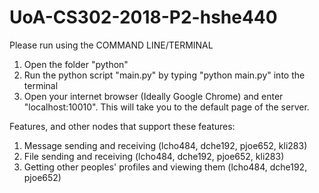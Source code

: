 # UoA-CS302-2018-P2-hshe440  
  
Please run using the COMMAND LINE/TERMINAL  
1) Open the folder "python"  
2) Run the python script "main.py" by typing "python main.py" into the terminal  
3) Open your internet browser (Ideally Google Chrome) and enter "localhost:10010". This will take you to the default page of the server.
  
Features, and other nodes that support these features:  
1) Message sending and receiving (lcho484, dche192, pjoe652, kli283)  
2) File sending and receiving (lcho484, dche192, pjoe652, kli283)  
3) Getting other peoples' profiles and viewing them (lcho484, dche192, pjoe652)